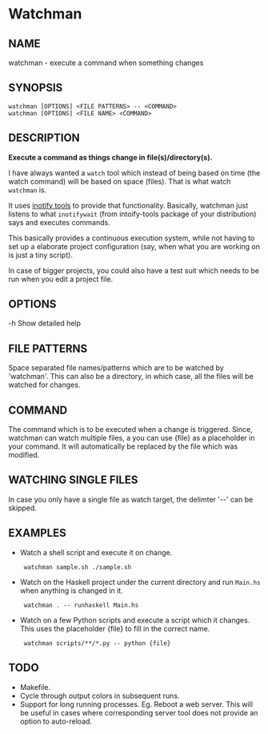 Watchman
========

NAME
----
watchman - execute a command when something changes

SYNOPSIS
--------

    watchman [OPTIONS] <FILE PATTERNS> -- <COMMAND>
    watchman [OPTIONS] <FILE NAME> <COMMAND>

DESCRIPTION
-----------

**Execute a command as things change in file(s)/directory(s).**

I have always wanted a `watch` tool which instead of being based on time (the
watch command) will be based on space (files). That is what watch `watchman` is.

It uses [inotify tools](https://github.com/rvoicilas/inotify-tools) to provide
that functionality. Basically, watchman just listens to what `inotifywait` (from
intoify-tools package of your distribution) says and executes commands.

This basically provides a continuous execution system, while not having to set
up a elaborate project configuration (say, when what you are working on is just
a tiny script).

In case of bigger projects, you could also have a test suit which needs to be
run when you edit a project file.

OPTIONS
-------

 -h Show detailed help

FILE PATTERNS
-------------
Space separated file names/patterns which are to be watched by 'watchman'. This
can also be a directory, in which case, all the files will be watched for
changes.

COMMAND
-------
The command which is to be executed when a change is triggered. Since, watchman
can watch multiple files, a you can use {file} as a placeholder in your
command. It will automatically be replaced by the file which was modified.

WATCHING SINGLE FILES
---------------------
In case you only have a single file as watch target, the delimter '--' can be
skipped.

EXAMPLES
-------

 - Watch a shell script and execute it on change.

        watchman sample.sh ./sample.sh

 - Watch on the Haskell project under the current directory and run `Main.hs`
   when anything is changed in it.

        watchman . -- runhaskell Main.hs

 - Watch on a few Python scripts and execute a script which it changes. This
   uses the placeholder {file} to fill in the correct name.

        watchman scripts/**/*.py -- python {file}

TODO
----

 - Makefile.
 - Cycle through output colors in subsequent runs.
 - Support for long running processes. Eg. Reboot a web server. This will be
   useful in cases where corresponding server tool does not provide an option to
   auto-reload.
